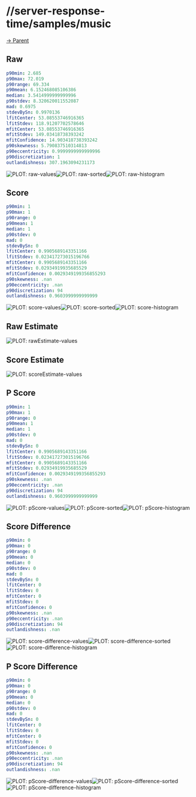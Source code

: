 
# //server-response-time/samples/music

[→ Parent](../..)


## Raw


```yaml
p90min: 2.685
p90max: 72.019
p90range: 69.334
p90mean: 6.152468085106386
median: 3.5414999999999996
p90stdev: 8.320620011552087
mad: 0.6975
stdevBySn: 0.9970136
lfitCenter: 53.08553746916365
lfitStdev: 118.91207702578646
mfitCenter: 53.08553746916365
mfitStdev: 149.03418738393242
mfitConfidence: 14.903418738393242
p90skewness: 5.790837510314813
p90eccentricity: 0.9999999999999996
p90discretization: 1
outlandishness: 307.1963094231173

```

![PLOT: raw-values](./raw/values.svg)![PLOT: raw-sorted](./raw/sorted.svg)![PLOT: raw-histogram](./raw/histogram.svg)
## Score


```yaml
p90min: 1
p90max: 1
p90range: 0
p90mean: 1
median: 1
p90stdev: 0
mad: 0
stdevBySn: 0
lfitCenter: 0.9905689143351166
lfitStdev: 0.023417273015196766
mfitCenter: 0.9905689143351166
mfitStdev: 0.02934919935685529
mfitConfidence: 0.0029349199356855293
p90skewness: .nan
p90eccentricity: .nan
p90discretization: 94
outlandishness: 0.9603999999999999

```

![PLOT: score-values](./score/values.svg)![PLOT: score-sorted](./score/sorted.svg)![PLOT: score-histogram](./score/histogram.svg)
## Raw Estimate

![PLOT: rawEstimate-values](./rawEstimate/values.svg)
## Score Estimate

![PLOT: scoreEstimate-values](./scoreEstimate/values.svg)
## P Score


```yaml
p90min: 1
p90max: 1
p90range: 0
p90mean: 1
median: 1
p90stdev: 0
mad: 0
stdevBySn: 0
lfitCenter: 0.9905689143351166
lfitStdev: 0.023417273015196766
mfitCenter: 0.9905689143351166
mfitStdev: 0.02934919935685529
mfitConfidence: 0.0029349199356855293
p90skewness: .nan
p90eccentricity: .nan
p90discretization: 94
outlandishness: 0.9603999999999999

```

![PLOT: pScore-values](./pScore/values.svg)![PLOT: pScore-sorted](./pScore/sorted.svg)![PLOT: pScore-histogram](./pScore/histogram.svg)
## Score Difference


```yaml
p90min: 0
p90max: 0
p90range: 0
p90mean: 0
median: 0
p90stdev: 0
mad: 0
stdevBySn: 0
lfitCenter: 0
lfitStdev: 0
mfitCenter: 0
mfitStdev: 0
mfitConfidence: 0
p90skewness: .nan
p90eccentricity: .nan
p90discretization: 94
outlandishness: .nan

```

![PLOT: score-difference-values](./score-difference/values.svg)![PLOT: score-difference-sorted](./score-difference/sorted.svg)![PLOT: score-difference-histogram](./score-difference/histogram.svg)
## P Score Difference


```yaml
p90min: 0
p90max: 0
p90range: 0
p90mean: 0
median: 0
p90stdev: 0
mad: 0
stdevBySn: 0
lfitCenter: 0
lfitStdev: 0
mfitCenter: 0
mfitStdev: 0
mfitConfidence: 0
p90skewness: .nan
p90eccentricity: .nan
p90discretization: 94
outlandishness: .nan

```

![PLOT: pScore-difference-values](./pScore-difference/values.svg)![PLOT: pScore-difference-sorted](./pScore-difference/sorted.svg)![PLOT: pScore-difference-histogram](./pScore-difference/histogram.svg)